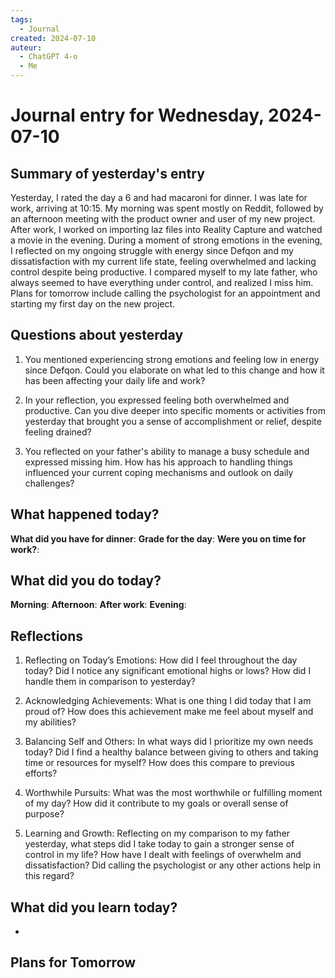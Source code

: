 ```yaml
---
tags:
  - Journal
created: 2024-07-10
auteur:
  - ChatGPT 4-o
  - Me
---
```

# Journal entry for Wednesday, 2024-07-10

## Summary of yesterday's entry

Yesterday, I rated the day a 6 and had macaroni for dinner. I was late for work, arriving at 10:15. My morning was spent mostly on Reddit, followed by an afternoon meeting with the product owner and user of my new project. After work, I worked on importing laz files into Reality Capture and watched a movie in the evening. During a moment of strong emotions in the evening, I reflected on my ongoing struggle with energy since Defqon and my dissatisfaction with my current life state, feeling overwhelmed and lacking control despite being productive. I compared myself to my late father, who always seemed to have everything under control, and realized I miss him. Plans for tomorrow include calling the psychologist for an appointment and starting my first day on the new project.

## Questions about yesterday

1. You mentioned experiencing strong emotions and feeling low in energy since Defqon. Could you elaborate on what led to this change and how it has been affecting your daily life and work?

2. In your reflection, you expressed feeling both overwhelmed and productive. Can you dive deeper into specific moments or activities from yesterday that brought you a sense of accomplishment or relief, despite feeling drained?

3. You reflected on your father's ability to manage a busy schedule and expressed missing him. How has his approach to handling things influenced your current coping mechanisms and outlook on daily challenges?

## What happened today?

**What did you have for dinner**: 
**Grade for the day**: 
**Were you on time for work?**:

## What did you do today?

**Morning**: 
**Afternoon**: 
**After work**: 
**Evening**: 

## Reflections

1. Reflecting on Today’s Emotions: How did I feel throughout the day today? Did I notice any significant emotional highs or lows? How did I handle them in comparison to yesterday?

2. Acknowledging Achievements: What is one thing I did today that I am proud of? How does this achievement make me feel about myself and my abilities?

3. Balancing Self and Others: In what ways did I prioritize my own needs today? Did I find a healthy balance between giving to others and taking time or resources for myself? How does this compare to previous efforts?

4. Worthwhile Pursuits: What was the most worthwhile or fulfilling moment of my day? How did it contribute to my goals or overall sense of purpose?

5. Learning and Growth: Reflecting on my comparison to my father yesterday, what steps did I take today to gain a stronger sense of control in my life? How have I dealt with feelings of overwhelm and dissatisfaction? Did calling the psychologist or any other actions help in this regard?

## What did you learn today?

- 

## Plans for Tomorrow
